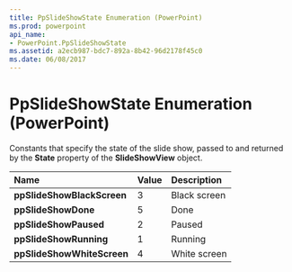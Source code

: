 ```yaml
---
title: PpSlideShowState Enumeration (PowerPoint)
ms.prod: powerpoint
api_name:
- PowerPoint.PpSlideShowState
ms.assetid: a2ecb987-bdc7-892a-8b42-96d2178f45c0
ms.date: 06/08/2017
---
```



# PpSlideShowState Enumeration (PowerPoint)

Constants that specify the state of the slide show, passed to and returned by the **State** property of the **SlideShowView** object.



|**Name**|**Value**|**Description**|
|:-----|:-----|:-----|
|**ppSlideShowBlackScreen**|3|Black screen|
|**ppSlideShowDone**|5|Done|
|**ppSlideShowPaused**|2|Paused|
|**ppSlideShowRunning**|1|Running|
|**ppSlideShowWhiteScreen**|4|White screen|

